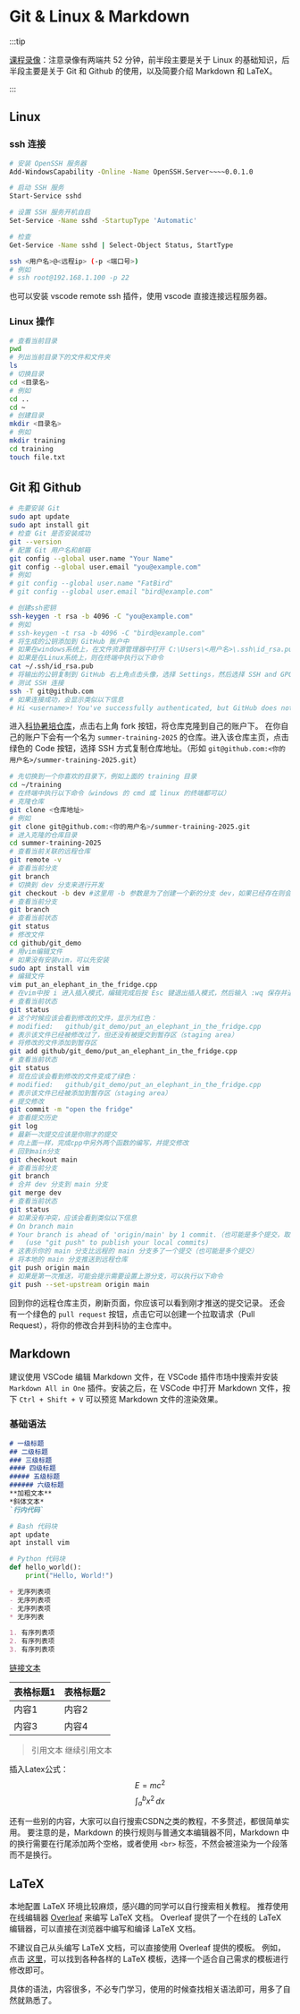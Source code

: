 # Git & Linux & Markdown

:::tip

[课程录像](https://meeting.tencent.com/crm/2pvwv6b41c)：注意录像有两端共 52 分钟，前半段主要是关于 Linux 的基础知识，后半段主要是关于 Git 和 Github 的使用，以及简要介绍 Markdown 和 LaTeX。

:::

## Linux

### ssh 连接

```bash
# 安装 OpenSSH 服务器
Add-WindowsCapability -Online -Name OpenSSH.Server~~~~0.0.1.0

# 启动 SSH 服务
Start-Service sshd

# 设置 SSH 服务开机自启
Set-Service -Name sshd -StartupType 'Automatic'

# 检查
Get-Service -Name sshd | Select-Object Status, StartType
```

```bash
ssh <用户名>@<远程ip> (-p <端口号>)
# 例如
# ssh root@192.168.1.100 -p 22
```

也可以安装 vscode remote ssh 插件，使用 vscode 直接连接远程服务器。

### Linux 操作

```bash
# 查看当前目录
pwd
# 列出当前目录下的文件和文件夹
ls
# 切换目录
cd <目录名>
# 例如
cd ..
cd ~
# 创建目录
mkdir <目录名>
# 例如
mkdir training
cd training
touch file.txt
```

## Git 和 Github

```bash
# 先要安装 Git
sudo apt update
sudo apt install git
# 检查 Git 是否安装成功
git --version
# 配置 Git 用户名和邮箱
git config --global user.name "Your Name"
git config --global user.email "you@example.com"
# 例如
# git config --global user.name "FatBird"
# git config --global user.email "bird@example.com"

# 创建ssh密钥
ssh-keygen -t rsa -b 4096 -C "you@example.com"
# 例如
# ssh-keygen -t rsa -b 4096 -C "bird@example.com"
# 将生成的公钥添加到 GitHub 账户中
# 如果在windows系统上，在文件资源管理器中打开 C:\Users\<用户名>\.ssh\id_rsa.pub 文件，将内容复制到 GitHub 的 SSH 密钥设置中
# 如果是在Linux系统上，则在终端中执行以下命令
cat ~/.ssh/id_rsa.pub
# 将输出的公钥复制到 GitHub 右上角点击头像，选择 Settings，然后选择 SSH and GPG keys，点击 New SSH key，将公钥粘贴到 Key文本框中，最后点击 Add SSH key 按钮。key 的标题可以随意填写。
# 测试 SSH 连接
ssh -T git@github.com
# 如果连接成功，会显示类似以下信息
# Hi <username>! You've successfully authenticated, but GitHub does not provide shell access.
```

进入[科协暑培仓库](https://github.com/thuasta/summer-training-2025)，点击右上角 fork 按钮，将仓库克隆到自己的账户下。
在你自己的账户下会有一个名为 `summer-training-2025` 的仓库。进入该仓库主页，点击绿色的 Code 按钮，选择 SSH 方式复制仓库地址。（形如 `git@github.com:<你的用户名>/summer-training-2025.git`）

```bash
# 先切换到一个你喜欢的目录下，例如上面的 training 目录
cd ~/training
# 在终端中执行以下命令（windows 的 cmd 或 linux 的终端都可以）
# 克隆仓库
git clone <仓库地址>
# 例如
git clone git@github.com:<你的用户名>/summer-training-2025.git
# 进入克隆的仓库目录
cd summer-training-2025
# 查看当前关联的远程仓库
git remote -v
# 查看当前分支
git branch
# 切换到 dev 分支来进行开发
git checkout -b dev #这里用 -b 参数是为了创建一个新的分支 dev，如果已经存在则会切换到该分支
# 查看当前分支
git branch
# 查看当前状态
git status
# 修改文件
cd github/git_demo
# 用vim编辑文件
# 如果没有安装vim，可以先安装
sudo apt install vim
# 编辑文件
vim put_an_elephant_in_the_fridge.cpp
# 在vim中按 i 进入插入模式，编辑完成后按 Esc 键退出插入模式，然后输入 :wq 保存并退出
# 查看当前状态
git status
# 这个时候应该会看到修改的文件，显示为红色：
# modified:   github/git_demo/put_an_elephant_in_the_fridge.cpp
# 表示该文件已经被修改过了，但还没有被提交到暂存区（staging area）
# 将修改的文件添加到暂存区
git add github/git_demo/put_an_elephant_in_the_fridge.cpp
# 查看当前状态
git status
# 现在应该会看到修改的文件变成了绿色：
# modified:   github/git_demo/put_an_elephant_in_the_fridge.cpp
# 表示该文件已经被添加到暂存区（staging area）
# 提交修改
git commit -m "open the fridge"
# 查看提交历史
git log
# 最新一次提交应该是你刚才的提交
# 向上面一样，完成cpp中另外两个函数的编写，并提交修改
# 回到main分支
git checkout main
# 查看当前分支
git branch
# 合并 dev 分支到 main 分支
git merge dev
# 查看当前状态
git status
# 如果没有冲突，应该会看到类似以下信息
# On branch main
# Your branch is ahead of 'origin/main' by 1 commit.（也可能是多个提交，取决于你在 dev 分支上做了多少次提交）
#   (use "git push" to publish your local commits)
# 这表示你的 main 分支比远程的 main 分支多了一个提交（也可能是多个提交）
# 将本地的 main 分支推送到远程仓库
git push origin main
# 如果是第一次推送，可能会提示需要设置上游分支，可以执行以下命令
git push --set-upstream origin main
```

回到你的远程仓库主页，刷新页面，你应该可以看到刚才推送的提交记录。
还会有一个绿色的 `pull request` 按钮，点击它可以创建一个拉取请求（Pull Request），将你的修改合并到科协的主仓库中。

## Markdown

建议使用 VSCode 编辑 Markdown 文件，在 VSCode 插件市场中搜索并安装 `Markdown All in One` 插件。安装之后，在 VSCode 中打开 Markdown 文件，按下 `Ctrl + Shift + V` 可以预览 Markdown 文件的渲染效果。

### 基础语法

```markdown
# 一级标题
## 二级标题
### 三级标题
#### 四级标题
##### 五级标题
###### 六级标题
**加粗文本**
*斜体文本*
`行内代码`
```

```bash
# Bash 代码块
apt update
apt install vim
```

```python
# Python 代码块
def hello_world():
    print("Hello, World!")
```

```markdown
+ 无序列表项
- 无序列表项    
- 无序列表项
* 无序列表

1. 有序列表项
2. 有序列表项
3. 有序列表项
```

[链接文本](https://example.com)

| 表格标题1 | 表格标题2 |
| --------- | --------- |
| 内容1     | 内容2     |
| 内容3     | 内容4     |

>引用文本
>继续引用文本

插入Latex公式：
$$
E = mc^2
$$
$$
\int_{a}^{b} x^2 \, dx
$$

还有一些别的内容，大家可以自行搜索CSDN之类的教程，不多赘述，都很简单实用。
要注意的是，Markdown 的换行规则与普通文本编辑器不同，Markdown 中的换行需要在行尾添加两个空格，或者使用 `<br>` 标签，不然会被渲染为一个段落而不是换行。

## LaTeX

本地配置 LaTeX 环境比较麻烦，感兴趣的同学可以自行搜索相关教程。
推荐使用在线编辑器 [Overleaf](https://www.overleaf.com/) 来编写 LaTeX 文档。
Overleaf 提供了一个在线的 LaTeX 编辑器，可以直接在浏览器中编写和编译 LaTeX 文档。

不建议自己从头编写 LaTeX 文档，可以直接使用 Overleaf 提供的模板。
例如，点击 [这里](https://www.overleaf.com/latex/templates/)，可以找到各种各样的 LaTeX 模板，选择一个适合自己需求的模板进行修改即可。

具体的语法，内容很多，不必专门学习，使用的时候查找相关语法即可，用多了自然就熟悉了。
